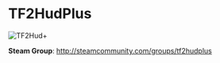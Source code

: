 TF2HudPlus
==========

![TF2Hud+](http://i.imgur.com/aOtY3uT.jpg "TF2Hud+")

**Steam Group**: http://steamcommunity.com/groups/tf2hudplus